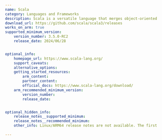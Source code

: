 ```yaml
---
name: Scala
category: Languages and Frameworks
description: Scala is a versatile language that merges object-oriented and functional programming styles. Its clear syntax and strong capabilities make it a great option for creating scalable and efficient software.
download_url: https://github.com/scala/scala3/releases
works_on_arm: true
supported_minimum_version:
    version_number: 3.5.0-RC2
    release_date: 2024/06/28


optional_info:
    homepage_url: https://www.scala-lang.org/
    support_caveats:
    alternative_options:
    getting_started_resources:
        arm_content: 
        partner_content: 
        official_docs: https://www.scala-lang.org/download/
    arm_recommended_minimum_version:
        version_number: 
        release_date:


optional_hidden_info:
    release_notes__supported_minimum: 
    release_notes__recommended_minimum:
    other_info: Linux/ARM64 release notes are not available. The first Linux/ARM64 tar is available in version v[3.5.0-RC2](https://github.com/scala/scala3/releases/tag/3.5.0-RC2).
    
---
```

